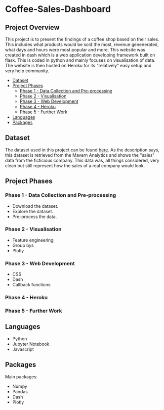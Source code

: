 # Coffee-Sales-Dashboard

## Project Overview

This project is to present the findings of a coffee shop based on their sales. This includes what products would be sold the most, revenue genenerated, what days and hours were most popular and more. This website was created in dash which is a web application developing framework built on flask. This is coded in python and mainly focuses on visualisation of data. The website is then hosted on Heroku for its "relatively" easy setup and very help community.

- [Dataset](#dataset)
- [Project Phases](#project-phases)
  - [Phase 1 - Data Collection and Pre-processing](#phase-1---data-collection-and-pre-processing)
  - [Phase 2 - Visualisation](#phase-2---Visualisation)
  - [Phase 3 - Web Development](#phase-3---Web-Development)
  - [Phase 4 - Heroku](#phase-4---Heroku)
  - [Phase 5 - Further Work](#phase-5---Further-Work)
- [Languages](#Languages)
- [Packages](#Packages)

## Dataset

The dataset used in this project can be found [here](https://www.kaggle.com/datasets/ahmedabbas757/coffee-sales). As the description says, this dataset is retrieved from the Mavern Analytics and shows the "sales" data from the ficticious company. This data was, all things considered, very clean but still represent how the sales of a real company would look.

## Project Phases

### Phase 1 - Data Collection and Pre-processing

- Download the dataset.
- Explore the dataset.
- Pre-process the data.

### Phase 2 - Visualisation

- Feature engineering
- Group bys
- Plotly
  
### Phase 3 - Web Development

- CSS
- Dash
- Callback functions

### Phase 4 - Heroku


### Phase 5 - Further Work

## Languages

- Python
- Jupyter Notebook
- Javascript
## Packages

Main packages:
- Numpy
- Pandas
- Dash
- Plotly



